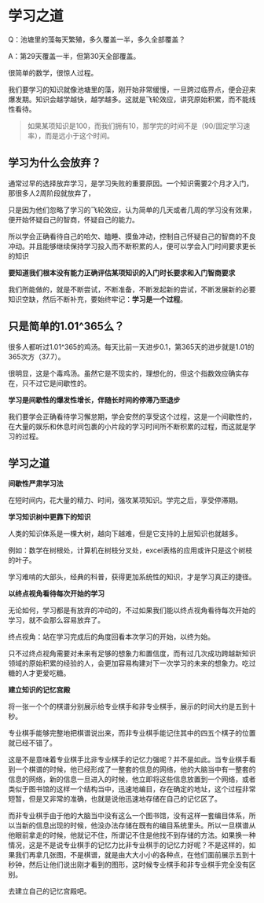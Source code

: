 # 学习之道

Q：池塘里的藻每天繁殖，多久覆盖一半，多久全部覆盖？

A：第29天覆盖一半，但第30天全部覆盖。

很简单的数学，很惊人过程。

我们要学习的知识就像池塘里的藻，刚开始非常缓慢，一旦跨过临界点，便会迎来爆发期。知识会越学越快，越学越多。这就是飞轮效应，讲究原始积累，而不能线性看待。

> 如果某项知识是100，而我们拥有10，那学完的时间不是（90/固定学习速率），而是远小于这个时间。

## 学习为什么会放弃？

通常过早的选择放弃学习，是学习失败的重要原因。一个知识需要2个月才入门，那很多人2周阶段就放弃了，

只是因为他们忽略了学习的飞轮效应，认为简单的几天或者几周的学习没有效果，便开始怀疑自己的智商，怀疑自己的能力。

所以学会正确看待自己的哈欠、瞌睡、摸鱼冲动，控制自己怀疑自己的智商的不良冲动。并且能够继续保持学习投入而不断积累的人，便可以学会入门时间要求更长的知识

**要知道我们根本没有能力正确评估某项知识的入门时长要求和入门智商要求**

我们所能做的，就是不断尝试，不断准备，不断发起新的尝试，不断发展新的必要知识空缺，然后不断补充，要始终牢记：**学习是一个过程**。

## 只是简单的1.01^365么？

很多人都听过1.01^365的鸡汤。每天比前一天进步0.1，第365天的进步就是1.01的365次方（37.7）。

很明显，这是个毒鸡汤。虽然它是不现实的，理想化的，但这个指数效应确实存在，只不过它是间歇性的。

**学习是间歇性的爆发性增长，伴随长时间的停滞乃至退步**

我们要学会正确看待学习懈怠期，学会安然的享受这个过程，这是一个间歇性的，在大量的娱乐和休息时间包裹的小片段的学习时间所不断积累的过程，而这就是学习的过程。

## 学习之道

**间歇性严肃学习法**

在短时间内，花大量的精力、时间，强攻某项知识。学完之后，享受停滞期。

**学习知识树中更靠下的知识**

人类的知识体系是一棵大树，越向下越难，但是它支持的上层知识也就越多。

例如：数学在树根处，计算机在树枝分叉处，excel表格的应用或许只是这个树枝的叶子。

学习难啃的大部头，经典的科普，获得更加系统性的知识，才是学习真正的捷径。

**以终点视角看待每次开始的学习**

无论如何，学习都是有放弃的冲动的，不过如果我们能以终点视角看待每次开始的学习，就不会那么容易放弃了。

终点视角：站在学习完成后的角度回看本次学习的开始，以终为始。

只不过终点视角需要对未来有足够的想象力和置信度，而有过几次成功跨越新知识领域的原始积累的经验的人，会更加容易构建对下一次学习的未来的想象力。吃过糖的人才更爱吃糖。

**建立知识的记忆宫殿**

将一张一个个的棋谱分别展示给专业棋手和非专业棋手，展示的时间大约是五到十秒。

专业棋手能够完整地把棋谱说出来，而非专业棋手能记住其中的四五个棋子的位置就已经不错了。

这是不是意味着专业棋手比非专业棋手的记忆力强呢？并不是如此。当专业棋手看到一个棋谱的时候，他已经形成了一整套的信息的网络，他的大脑当中有一整套的信息的网络，新的信息一旦进入的时候，他立即将这些信息放置到一个网络，或者类似于图书馆的这样一个结构当中，迅速地编目，存在确定的地址，这个过程非常短暂，但是又非常的准确，也就是说他迅速地存储在自己的记忆区了。

而非专业棋手由于他的大脑当中没有这么一个图书馆，没有这样一套编目体系，所以当新的信息出现的时候，他没办法存储在既有的编目系统里头。所以一旦棋谱从他眼前拿走的时候，他就记不住，所谓记不住是他找不到存储的方法。如果换一种情况，这是不是说专业棋手的记忆力比非专业棋手的记忆力好呢？不是这样的，如果我们再拿几张图，不是棋谱，就是由大大小小的各种点，在他们面前展示五到十秒钟，然后让他们说出刚才看到的图形，这时候专业棋手和非专业棋手完全没有区别。

去建立自己的记忆宫殿吧。